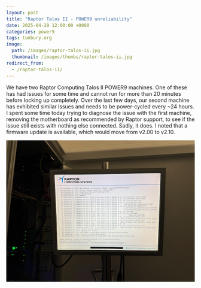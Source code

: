 ```yaml
---
layout: post
title: "Raptor Talos II - POWER9 unreliability"
date: 2025-04-29 12:00:00 +0000
categories: power9
tags: tunbury.org
image:
  path: /images/raptor-talos-ii.jpg
  thumbnail: /images/thumbs/raptor-talos-ii.jpg
redirect_from:
  - /raptor-talos-ii/
---
```


We have two Raptor Computing Talos II POWER9 machines. One of these has had issues for some time and cannot run for more than 20 minutes before locking up completely. Over the last few days, our second machine has exhibited similar issues and needs to be power-cycled every ~24 hours. I spent some time today trying to diagnose the issue with the first machine, removing the motherboard as recommended by Raptor support, to see if the issue still exists with nothing else connected. Sadly, it does. I noted that a firmware update is available, which would move from v2.00 to v2.10.

![](/images/raptor-computing.jpeg)
